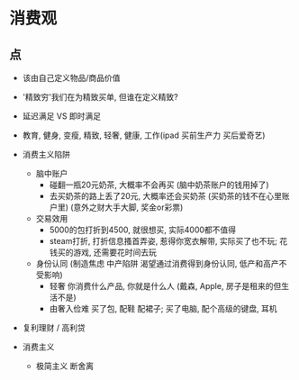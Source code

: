 # 消费观


## 点

- 该由自己定义物品/商品价值
- '精致穷'我们在为精致买单, 但谁在定义精致?
- 延迟满足 VS 即时满足
- 教育, 健身, 变瘦, 精致, 轻奢,  健康, 工作(ipad 买前生产力 买后爱奇艺)

- 消费主义陷阱
  - 脑中账户
    - 碰翻一瓶20元奶茶, 大概率不会再买 (脑中奶茶账户的钱用掉了)
    - 去买奶茶的路上丢了20元, 大概率还会买奶茶 (买奶茶的钱不在心里账户里) (意外之财大手大脚, 奖金or彩票)
  - 交易效用
    - 5000的包打折到4500, 就很想买, 实际4000都不值得
    - steam打折, 打折信息搔首弄姿, 惹得你宽衣解带, 实际买了也不玩; 花钱买的游戏, 还需要花时间去玩
  - 身份认同 (制造焦虑 中产陷阱 渴望通过消费得到身份认同, 低产和高产不受影响)
    - 轻奢 你消费什么产品, 你就是什么人 (戴森, Apple, 房子是租来的但生活不是)
    - 由奢入俭难 买了包, 配鞋 配裙子; 买了电脑, 配个高级的键盘, 耳机

- 复利理财 / 高利贷

- 消费主义
  - 极简主义 断舍离